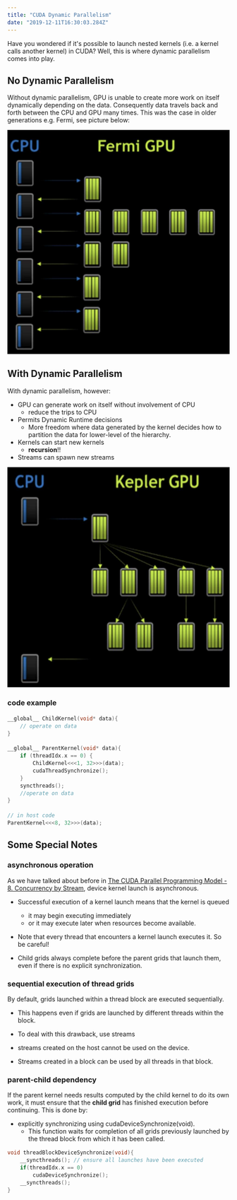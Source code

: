 ```yaml
---
title: "CUDA Dynamic Parallelism"
date: "2019-12-11T16:30:03.284Z"
---
```


Have you wondered if it's possible to launch nested kernels (i.e. a kernel calls another kernel) in CUDA? Well, this is where dynamic parallelism comes into play.

## No Dynamic Parallelism

Without dynamic parallelism, GPU is unable to create more work on itself dynamically depending on the data. Consequently data travels back and forth between the CPU and GPU many times. This was the case in older generations e.g. Fermi, see picture below:

![fermi](./fermi.png)

## With Dynamic Parallelism

With dynamic parallelism, however:

- GPU can generate work on itself without involvement of CPU
  - reduce the trips to CPU
- Permits Dynamic Runtime decisions
  - More freedom where data generated by the kernel decides how to partition the data for lower-level of the hierarchy.
- Kernels can start new kernels
  - **recursion**!!
- Streams can spawn new streams

![kepler](./kepler.png)

### code example

```c
__global__ ChildKernel(void* data){
    // operate on data
}

__global__ ParentKernel(void* data){
    if (threadIdx.x == 0) {
        ChildKernel<<<1, 32>>>(data);
        cudaThreadSynchronize();
    }
    syncthreads();
    //operate on data
}

// in host code
ParentKernel<<<8, 32>>>(data);
```

## Some Special Notes

### asynchronous operation

As we have talked about before in [The CUDA Parallel Programming Model - 8. Concurrency by Stream](/cuda8-Stream), device kernel launch is asynchronous.

- Successful execution of a kernel launch means that the kernel is queued

  - it may begin executing immediately
  - or it may execute later when resources become available.

- Note that every thread that encounters a kernel launch executes it. So be careful!

- Child grids always complete before the parent grids that launch them, even if there is no explicit synchronization.

### sequential execution of thread grids

By default, grids launched within a thread block are executed sequentially.

- This happens even if grids are launched by different threads within the block.

- To deal with this drawback, use streams

- streams created on the host cannot be used on the device.

- Streams created in a block can be used by all threads in that block.

### parent-child dependency

If the parent kernel needs results computed by the child kernel to do its own work, it must ensure that the **child grid** has finished execution before continuing. This is done by:

- explicitly synchronizing using cudaDeviceSynchronize(void).
  - This function waits for completion of all grids previously launched by the thread block from which it has been called.

```c
void threadBlockDeviceSynchronize(void){
    __syncthreads(); // ensure all launches have been executed
    if(threadIdx.x == 0)
        cudaDeviceSynchronize();
    __syncthreads();
}
```
